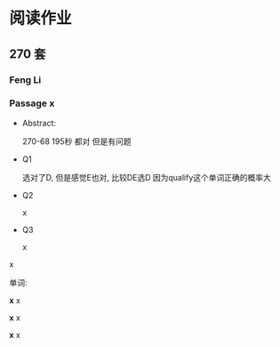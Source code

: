 # 阅读作业

## 270 套

### Feng Li

### Passage x

- Abstract:

  270-68	195秒 都对 但是有问题

- Q1

  选对了D, 但是感觉E也对, 比较DE选D 因为qualify这个单词正确的概率大

  

- Q2

  x

- Q3

  x

x

单词:

**x** x

**x** x

**x** x